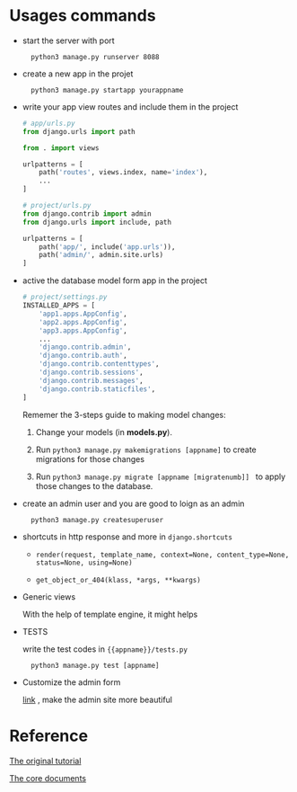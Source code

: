 # Usages commands

- start the server with port 

        python3 manage.py runserver 8088

- create a new app in the projet

        python3 manage.py startapp yourappname

- write your app view routes and include them in the project

    ```python
    # app/urls.py
    from django.urls import path

    from . import views

    urlpatterns = [
        path('routes', views.index, name='index'),
        ...
    ]

    # project/urls.py
    from django.contrib import admin
    from django.urls import include, path

    urlpatterns = [
        path('app/', include('app.urls')),
        path('admin/', admin.site.urls)
    ]
    ```

- active the database model form app in the project

    ```python
    # project/settings.py
    INSTALLED_APPS = [
        'app1.apps.AppConfig',
        'app2.apps.AppConfig',
        'app3.apps.AppConfig',
        ...
        'django.contrib.admin',
        'django.contrib.auth',
        'django.contrib.contenttypes',
        'django.contrib.sessions',
        'django.contrib.messages',
        'django.contrib.staticfiles',
    ]
    ```

    Rememer the 3-steps guide to making model changes:

    1. Change your models (in **models.py**).

    1. Run `python3 manage.py makemigrations [appname]` to create migrations for those changes

    1. Run `python3 manage.py migrate [appname [migratenumb]] ` to apply those changes to the database.

- create an admin user and you are good to loign as an admin

        python3 manage.py createsuperuser

- shortcuts in http response and more in `django.shortcuts`

    - `render(request, template_name, context=None, content_type=None, status=None, using=None)`

    - `get_object_or_404(klass, *args, **kwargs)`

- Generic views

    With the help of template engine, it might helps

- TESTS

    write the test codes in `{{appname}}/tests.py`

        python3 manage.py test [appname]

- Customize the admin form

    [link](https://docs.djangoproject.com/en/2.1/intro/tutorial07/)
    , make the admin site more beautiful

# Reference

[The original tutorial](https://docs.djangoproject.com/en/2.1/intro/)

[The core documents](https://docs.djangoproject.com/en/2.1/topics/)